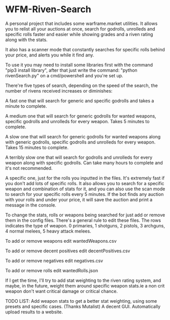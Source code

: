 # WFM-Riven-Search
A personal project that includes some warframe.market utilities. It allows you to relist all your auctions at once, search for godrolls, unrolleds and specific rolls faster and easier while showing grades and a riven rating along with the stats.

It also has a scanner mode that constantly searches for specific rolls behind your price, and alerts you while it find any.

To use it you may need to install some libraries first with the command "pip3 install library", after that just write the command: "python rivenSearch.py" on a cmd/powershell and you're set up.

There're five types of search, depending on the speed of the search, the number of rivens received increases or diminishes:

A fast one that will search for generic and specific godrolls and takes a minute to complete.

A medium one that will search for generic godrolls for wanted weapons, specific godrolls and unrolleds for every weapon. Takes 5 minutes to complete.

A slow one that will search for generic godrolls for wanted weapons along with generic godrolls, specific godrolls and unrolleds for every weapon. Takes 15 minutes to complete. 

A terribly slow one that will search for godrolls and unrolleds for every weapon along with specific godrolls. Can take many hours to complete and it's not recommended.

A specific one, just for the rolls you inputted in the files. It's extremely fast if you don't add lots of specific rolls. It also allows you to search for a specific weapon and combination of stats for it, and you can also use the scan mode to search for your specific rolls every 5 minutes. If the bot finds any auction with your rolls and under your price, it will save the auction and print a message in the console.

To change the stats, rolls or weapons being searched for just add or remove them in the config files.
There's a general rule to edit these files. The rows indicates the type of weapon. 0 primaries, 1 shotguns, 2 pistols, 3 archguns, 4 normal melees, 5 heavy attack melees.

To add or remove weapons edit wantedWeapons.csv

To add or remove decent positives edit decentPositives.csv

To add or remove negatives edit negatives.csv

To add or remove rolls edit wantedRolls.json

If I get the time, I'll try to add stat weighting to the riven rating system, and maybe, in the future, weight them around specific weapon stats.ie a non crit weapon don't want critical damage or critical chance.


TODO LIST:
Add weapon stats to get a better stat weighting, using some presets and specific cases. (Thanks Mutalist)
A decent GUI.
Automatically upload results to a website.
